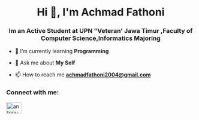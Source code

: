 <h1 align="center">Hi 👋, I'm Achmad Fathoni</h1>
<h3 align="center">Im an Active Student at UPN "Veteran' Jawa Timur ,Faculty of Computer Science,Informatics Majoring</h3>

- 🌱 I’m currently learning **Programming**

- 💬 Ask me about **My Self**

- 📫 How to reach me **achmadfathoni2004@gmail.com**


<h3 align="left">Connect with me:</h3>
<p align="left">
<a href="https://instagram.com/antony.5_" target="blank"><img align="center" src="https://raw.githubusercontent.com/rahuldkjain/github-profile-readme-generator/master/src/images/icons/Social/instagram.svg" alt="antony.5_" height="30" width="40" /></a>
</p>
